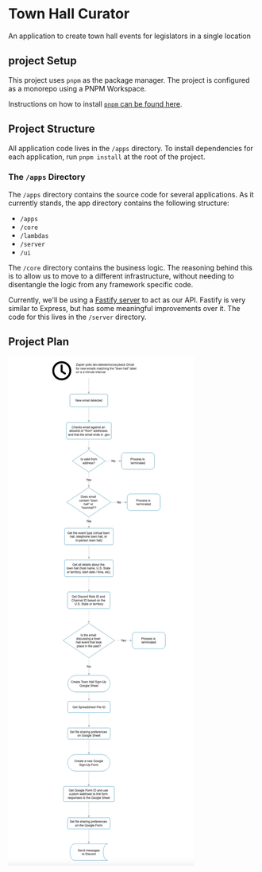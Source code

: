 # Town Hall Curator

An application to create town hall events for legislators in a single location

## project Setup

This project uses `pnpm` as the package manager. The project is configured as a monorepo using a PNPM Workspace. 

Instructions on how to install [`pnpm` can be found here](https://pnpm.io/installation).

## Project Structure

All application code lives in the `/apps` directory. To install dependencies for each application, run `pnpm install` at the root of the project.

### The `/apps` Directory

The `/apps` directory contains the source code for several applications. As it currently stands, the app directory contains the following structure:

- `/apps`
 - `/core`
 - `/lambdas`
 - `/server`
 - `/ui`

The `/core` directory contains the business logic. The reasoning behind this is to allow us to move to a different infrastructure, without needing to disentangle the logic from any framework specific code.

Currently, we'll be using a [Fastify server](https://fastify.dev/) to act as our API. Fastify is very similar to Express, but has some meaningful improvements over it. The code for this lives in the `/server` directory.


## Project Plan
![alt text](images/flow-diagram.png)